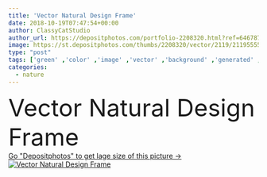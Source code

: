 ```yaml
---
title: 'Vector Natural Design Frame'
date: 2018-10-19T07:47:54+00:00
author: ClassyCatStudio
author_url: https://depositphotos.com/portfolio-2208320.html?ref=64678756
image: https://st.depositphotos.com/thumbs/2208320/vector/2119/21195555/api_thumb_450.jpg?forcejpeg=true
type: "post"
tags: ['green' ,'color' ,'image' ,'vector' ,'background' ,'generated' ,'graphic' ,'element' ,'illustration' ,'design' ,'shape' ,'decoration' ,'decorative' ,'art' ,'summer' ,'nature' ,'spring' ,'leaf' ,'abstract' ,'plant' ,'flora' ,'floral' ,'flower' ,'colour' ,'life' ,'natural' ,'line' ,'style' ,'ornament' ,'backdrop' ,'creative' ,'concept' ,'blank' ,'digital' ,'clean' ,'copyspace' ,'wallpaper' ,'drawing' ,'eco' ,'artistic' ,'template' ,'trendy' ,'clipart' ,'living' ,'copy space' ,'bio' ,'editable' ]
categories: 
  - nature
---
```

<div aling="center">
            <font size="60"> Vector Natural Design Frame</font>   
</div>
<div>
    <a href='https://depositphotos.com/21195555/stock-illustration-vector-natural-design-frame.html?ref=64678756' target=_blank > Go "Depositphotos" to get lage size of this picture ->
        <img href='https://depositphotos.com/21195555/stock-illustration-vector-natural-design-frame.html?ref=64678756' src='https://st.depositphotos.com/2208320/2119/v/950/depositphotos_21195555-stock-illustration-vector-natural-design-frame.jpg?forcejpeg=true' alt='Vector Natural Design Frame' >
    </a>
</div>
